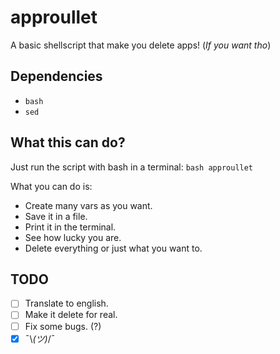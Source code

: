 # approullet
A basic shellscript that make you delete apps! (*If you want tho*)

## Dependencies
- `bash`
- `sed`

## What this can do?
Just run the script with bash in a terminal: `bash approullet`

What you can do is:
- Create many vars as you want.
- Save it in a file.
- Print it in the terminal.
- See how lucky you are.
- Delete everything or just what you want to.

## TODO

- [ ] Translate to english.
- [ ] Make it delete for real.
- [ ] Fix some bugs. (?)
- [x] ¯\\_(ツ)_/¯

